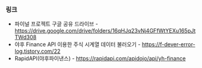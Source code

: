 ### 링크

- 파이널 프로젝트 구글 공유 드라이브 - https://drive.google.com/drive/folders/16qHJq23vNj4GFfWtYEXu165pJtTWd308
- 야후 Finance API 이용한 주식 시계열 데이터 불러오기 - https://f-dever-error-log.tistory.com/22
- RapidAPI(야후파이낸스) - https://rapidapi.com/apidojo/api/yh-finance
